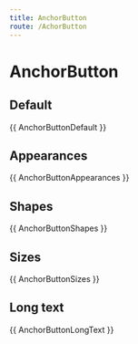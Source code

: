 ```yaml
---
title: AnchorButton
route: /AchorButton 
---
```


# AnchorButton

## Default

{{ AnchorButtonDefault }}

## Appearances
{{ AnchorButtonAppearances }}

## Shapes
{{ AnchorButtonShapes }}

## Sizes
{{ AnchorButtonSizes }}

## Long text
{{ AnchorButtonLongText }}
